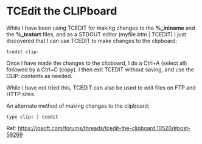 # TCEdit the CLIPboard

While I have been using TCEDIT for making changes to the **%_ininame** and the **%_tcstart** files, and as a STDOUT editor (myfile.btm | TCEDIT) I just discovered that I can use TCEDIT to make changes to the clipboard; 

```dos
tcedit clip:
```
Once I have made the changes to the clipboard, I do a Ctrl+A (select all) followed by a Ctrl+C (copy).
I then exit TCEDIT without saving, and use the CLIP: contents as needed.

While I have not tried this, TCEDIT can also be used to edit files on FTP and HTTP sites.

An alternate method of making changes to the clipboard; 

```dos
type clip: | tcedit
```


Ref: https://jpsoft.com/forums/threads/tcedit-the-clipboard.10520/#post-59269
